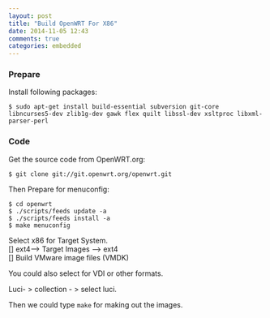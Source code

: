 ```yaml
---
layout: post
title: "Build OpenWRT For X86"
date: 2014-11-05 12:43
comments: true
categories: embedded
---
```

### Prepare
Install following packages:    

```
$ sudo apt-get install build-essential subversion git-core libncurses5-dev zlib1g-dev gawk flex quilt libssl-dev xsltproc libxml-parser-perl

```
### Code 
Get the source code from OpenWRT.org:    

```
$ git clone git://git.openwrt.org/openwrt.git

```
Then Prepare for menuconfig:    

```
$ cd openwrt
$ ./scripts/feeds update -a
$ ./scripts/feeds install -a
$ make menuconfig

```
Select x86 for Target System.    
[] ext4--> Target Images --> ext4     
[] Build VMware image files (VMDK)     

You could also select for VDI or other formats.   

Luci- > collection - > select luci.     

Then we could type `make` for making out the images.     

